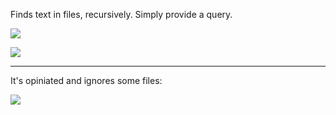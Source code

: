 Finds text in files, recursively. Simply provide a query.

![](https://i.imgur.com/BLN3VTM.jpg)

![](https://i.imgur.com/GrCC9Kc.jpg)

---

It's opiniated and ignores some files:

![](https://i.imgur.com/d3eZaTJ.jpg)